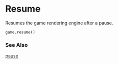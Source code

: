 # Resume

Resumes the game rendering engine after a pause.

```sig
game.resume()
```

### See Also

[pause](/makecode-blockeditor/reference/game/pause)
